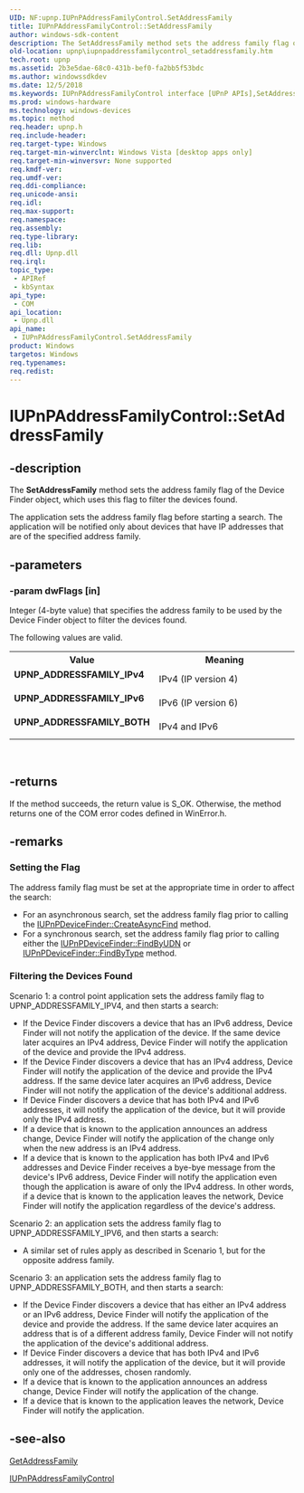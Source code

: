 ```yaml
---
UID: NF:upnp.IUPnPAddressFamilyControl.SetAddressFamily
title: IUPnPAddressFamilyControl::SetAddressFamily
author: windows-sdk-content
description: The SetAddressFamily method sets the address family flag of the Device Finder object, which uses this flag to filter the devices found.
old-location: upnp\iupnpaddressfamilycontrol_setaddressfamily.htm
tech.root: upnp
ms.assetid: 2b3e5dae-68c0-431b-bef0-fa2bb5f53bdc
ms.author: windowssdkdev
ms.date: 12/5/2018
ms.keywords: IUPnPAddressFamilyControl interface [UPnP APIs],SetAddressFamily method, IUPnPAddressFamilyControl.SetAddressFamily, IUPnPAddressFamilyControl::SetAddressFamily, SetAddressFamily, SetAddressFamily method [UPnP APIs], SetAddressFamily method [UPnP APIs],IUPnPAddressFamilyControl interface, UPNP_ADDRESSFAMILY_BOTH, UPNP_ADDRESSFAMILY_IPv4, UPNP_ADDRESSFAMILY_IPv6, upnp.iupnpaddressfamilycontrol_setaddressfamily, upnp/IUPnPAddressFamilyControl::SetAddressFamily
ms.prod: windows-hardware
ms.technology: windows-devices
ms.topic: method
req.header: upnp.h
req.include-header: 
req.target-type: Windows
req.target-min-winverclnt: Windows Vista [desktop apps only]
req.target-min-winversvr: None supported
req.kmdf-ver: 
req.umdf-ver: 
req.ddi-compliance: 
req.unicode-ansi: 
req.idl: 
req.max-support: 
req.namespace: 
req.assembly: 
req.type-library: 
req.lib: 
req.dll: Upnp.dll
req.irql: 
topic_type:
 - APIRef
 - kbSyntax
api_type:
 - COM
api_location:
 - Upnp.dll
api_name:
 - IUPnPAddressFamilyControl.SetAddressFamily
product: Windows
targetos: Windows
req.typenames: 
req.redist: 
---
```


# IUPnPAddressFamilyControl::SetAddressFamily


## -description


The <b>SetAddressFamily</b> method sets the address family flag of the Device Finder object, which uses this flag to filter the devices found.

The application sets the address family flag before starting a search. The application will be notified only about devices that have IP addresses that are of the specified address family.


## -parameters




### -param dwFlags [in]

Integer (4-byte value) that specifies the address family to be used by the Device Finder object to filter the devices found.

The following values are valid.

<table>
<tr>
<th>Value</th>
<th>Meaning</th>
</tr>
<tr>
<td width="40%"><a id="UPNP_ADDRESSFAMILY_IPv4"></a><a id="upnp_addressfamily_ipv4"></a><a id="UPNP_ADDRESSFAMILY_IPV4"></a><dl>
<dt><b>UPNP_ADDRESSFAMILY_IPv4</b></dt>
</dl>
</td>
<td width="60%">
IPv4 (IP version 4)

</td>
</tr>
<tr>
<td width="40%"><a id="UPNP_ADDRESSFAMILY_IPv6"></a><a id="upnp_addressfamily_ipv6"></a><a id="UPNP_ADDRESSFAMILY_IPV6"></a><dl>
<dt><b>UPNP_ADDRESSFAMILY_IPv6</b></dt>
</dl>
</td>
<td width="60%">
IPv6 (IP version 6)

</td>
</tr>
<tr>
<td width="40%"><a id="UPNP_ADDRESSFAMILY_BOTH"></a><a id="upnp_addressfamily_both"></a><dl>
<dt><b>UPNP_ADDRESSFAMILY_BOTH</b></dt>
</dl>
</td>
<td width="60%">
IPv4 and IPv6

</td>
</tr>
</table>
 


## -returns



If the method succeeds, the return value is S_OK. Otherwise, the method returns one of the COM error codes defined in WinError.h.




## -remarks



<h3><a id="Setting__the_Flag"></a><a id="setting__the_flag"></a><a id="SETTING__THE_FLAG"></a>Setting  the Flag</h3>

The address family flag must be set at the appropriate time in order to affect the search:

<ul>
<li>For an asynchronous search, set the address family flag prior to calling the <a href="https://msdn.microsoft.com/4461b53f-b630-4b4a-bc68-0cc48ef70594">IUPnPDeviceFinder::CreateAsyncFind</a> method.</li>
<li>For a synchronous search, set the address family flag prior to calling either the <a href="https://msdn.microsoft.com/88d4e004-7df8-45f4-b6ec-9dcf3f0ccfeb">IUPnPDeviceFinder::FindByUDN</a> or <a href="https://msdn.microsoft.com/5fc28829-8802-457b-a1cf-c74834b6651c">IUPnPDeviceFinder::FindByType</a> method.</li>
</ul>


<h3><a id="Filtering_the_Devices_Found"></a><a id="filtering_the_devices_found"></a><a id="FILTERING_THE_DEVICES_FOUND"></a>Filtering the Devices Found</h3>

Scenario 1: a control point application sets the address family flag to UPNP_ADDRESSFAMILY_IPV4, and then starts a search:

<ul>
<li>If the Device Finder  discovers a device that has an IPv6 address, Device Finder will not notify the application of the device. If the same device later acquires an IPv4 address, Device Finder will notify the application of the device and provide the IPv4 address.</li>
<li>If the Device Finder discovers a device that has an IPv4 address, Device Finder will notify the application of the device and provide the IPv4 address. If the same device later acquires an IPv6 address, Device Finder will not notify the application of the device's additional address.</li>
<li>If Device Finder  discovers a device that has both IPv4 and IPv6 addresses, it will notify the application of the device, but it will provide only the IPv4 address.</li>
<li>If a device that is known to the application announces an address change, Device Finder will notify the application of the change only when the new address is an IPv4 address.</li>
<li>If a device that is known to the application has both IPv4 and IPv6 addresses and Device Finder receives a bye-bye message from the device's IPv6 address, Device Finder will notify the application even though the application is aware of only the IPv4 address. In other words, if a device that is known to the application leaves the network, Device Finder will notify the application regardless of the device's address.</li>
</ul>



Scenario 2: an application sets the address family flag to UPNP_ADDRESSFAMILY_IPV6, and then starts a search:

<ul>
<li>A similar set of rules apply as described in Scenario 1, but for the opposite address family.</li>
</ul>



Scenario 3: an application sets the address family flag to UPNP_ADDRESSFAMILY_BOTH, and then starts a search:

<ul>
<li>If the Device Finder discovers a device that has either an IPv4 address or an IPv6 address, Device Finder will notify the application of the device and provide the address. If the same device later acquires an address that is of a different address family, Device Finder will not notify the application of the device's additional address.</li>
<li>If Device Finder discovers a device that has both IPv4 and IPv6 addresses, it will notify the application of the device, but it will provide only one of the  addresses, chosen randomly.</li>
<li>If a device that is known to the application announces an address change, Device Finder will notify the application of the change.</li>
<li>If a device that is known to the application leaves the network, Device Finder will notify the application.</li>
</ul>





## -see-also




<a href="https://msdn.microsoft.com/3ad0897e-e128-4b49-92c1-eaf2ac516c3b">GetAddressFamily</a>



<a href="https://msdn.microsoft.com/fad61b7f-b9da-4a1b-bb5e-ad20bc87fb5c">IUPnPAddressFamilyControl</a>
 

 

